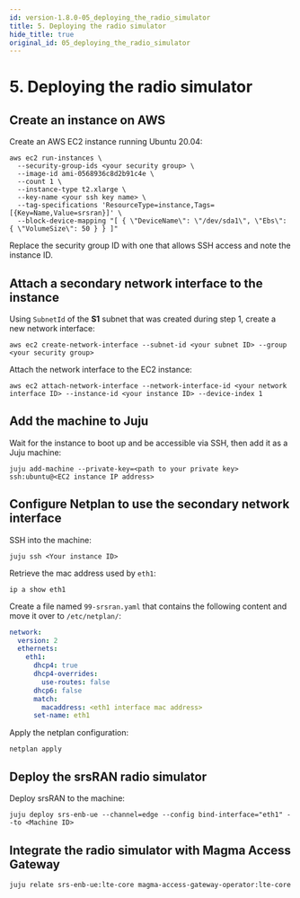 ```yaml
---
id: version-1.8.0-05_deploying_the_radio_simulator
title: 5. Deploying the radio simulator
hide_title: true
original_id: 05_deploying_the_radio_simulator
---
```


# 5. Deploying the radio simulator

## Create an instance on AWS

Create an AWS EC2 instance running Ubuntu 20.04:

```console
aws ec2 run-instances \
  --security-group-ids <your security group> \
  --image-id ami-0568936c8d2b91c4e \
  --count 1 \
  --instance-type t2.xlarge \
  --key-name <your ssh key name> \
  --tag-specifications 'ResourceType=instance,Tags=[{Key=Name,Value=srsran}]' \
  --block-device-mapping "[ { \"DeviceName\": \"/dev/sda1\", \"Ebs\": { \"VolumeSize\": 50 } } ]"
```

Replace the security group ID with one that allows SSH access and note the instance ID.

## Attach a secondary network interface to the instance

Using `SubnetId` of the **S1** subnet that was created during step 1, create a new network interface:

```console
aws ec2 create-network-interface --subnet-id <your subnet ID> --group <your security group>
```

Attach the network interface to the EC2 instance:

```console
aws ec2 attach-network-interface --network-interface-id <your network interface ID> --instance-id <your instance ID> --device-index 1
```

## Add the machine to Juju

Wait for the instance to boot up and be accessible via SSH, then add it as a Juju machine:

```console
juju add-machine --private-key=<path to your private key> ssh:ubuntu@<EC2 instance IP address>
```

## Configure Netplan to use the secondary network interface

SSH into the machine:

```console
juju ssh <Your instance ID>
```

Retrieve the mac address used by `eth1`:

```console
ip a show eth1
```

Create a file named `99-srsran.yaml` that contains the following content and move it over
to `/etc/netplan/`:

```yaml title="99-srsran.yaml"
network:
  version: 2
  ethernets:
    eth1:
      dhcp4: true
      dhcp4-overrides:
        use-routes: false
      dhcp6: false
      match:
        macaddress: <eth1 interface mac address>
      set-name: eth1
```

Apply the netplan configuration:

```console
netplan apply
```

## Deploy the srsRAN radio simulator

Deploy srsRAN to the machine:

```console
juju deploy srs-enb-ue --channel=edge --config bind-interface="eth1" --to <Machine ID>
```

## Integrate the radio simulator with Magma Access Gateway

```console
juju relate srs-enb-ue:lte-core magma-access-gateway-operator:lte-core
```
